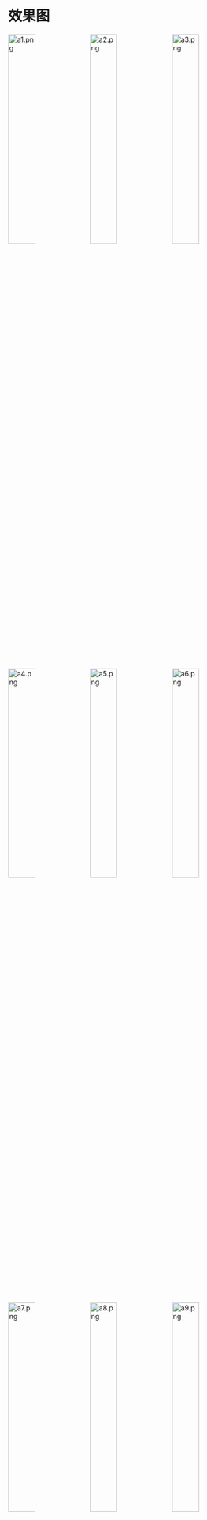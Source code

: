 
# 效果图
<img src="https://t.tutu.to/img/97SAK" alt="a1.png" style="width:33%" /><img src="https://t.tutu.to/img/97V4j" alt="a2.png" style="width:33%" /><img src="https://t.tutu.to/img/97sCA" alt="a3.png" style="width:33%" />
<img src="https://t.tutu.to/img/97AJP" alt="a4.png" style="width:33%" /><img src="https://t.tutu.to/img/97Ez4" alt="a5.png" style="width:33%" /><img src="https://t.tutu.to/img/97W0S" alt="a6.png" style="width:33%" />
<img src="https://t.tutu.to/img/97X5h" alt="a7.png" style="width:33%" /><img src="https://t.tutu.to/img/97ZGQ" alt="a8.png" style="width:33%" /><img src="https://t.tutu.to/img/97Tv6" alt="a9.png" style="width:33%" />
<img src="https://t.tutu.to/img/97gKq" alt="a10.png" style="width:33%" /><img src="https://t.tutu.to/img/971Ar" alt="a11.png" style="width:33%" /><img src="https://t.tutu.to/img/97rb5" alt="a12.png" style="width:33%" />
<img src="https://t.tutu.to/img/97zIB" alt="a13.png" style="width:33%" /><img src="https://t.tutu.to/img/973JG" alt="a14.png" style="width:33%" /><img src="https://t.tutu.to/img/97Q3n" alt="a15.png" style="width:33%" />
<img src="https://t.tutu.to/img/97iqd" alt="a16.png" style="width:33%" /><img src="https://t.tutu.to/img/97t5H" alt="a17.png" style="width:33%" /><img src="https://t.tutu.to/img/974T7" alt="a18.png" style="width:33%" />
<img src="https://t.tutu.to/img/97wvw" alt="a19.png" style="width:33%" /><img src="https://t.tutu.to/img/97YKo" alt="a20.png" style="width:33%" /><img src="https://t.tutu.to/img/97jEI" alt="a21.png" style="width:33%" />
<img src="https://t.tutu.to/img/97xbi" alt="a22.png" style="width:33%" /><img src="https://t.tutu.to/img/9DvIJ" alt="a23.png" style="width:33%" /><img src="https://t.tutu.to/img/9DmOR" alt="a24.png" style="width:33%" />
<img src="https://t.tutu.to/img/9D83z" alt="a25.png" style="width:33%" /><img src="https://t.tutu.to/img/9DUqe" alt="a26.png" style="width:33%" /><img src="https://t.tutu.to/img/9DkLk" alt="a27png" style="width:33%" />
<img src="https://t.tutu.to/img/9D0Tg" alt="a28.png" style="width:33%" /><img src="https://t.tutu.to/img/9D9mM" alt="a29.png" style="width:33%" /><img src="https://t.tutu.to/img/9DRfm" alt="a30.png" style="width:33%" />
<img src="https://t.tutu.to/img/9DaEX" alt="a31.png" style="width:33%" /><img src="https://t.tutu.to/img/9DhwK" alt="a32.png" style="width:33%" /><img src="https://t.tutu.to/img/9DIIj" alt="a33.png" style="width:33%" />
